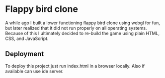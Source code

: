 
# Flappy bird clone


A while ago I built a lower functioning flappy bird clone using webgl for fun, but later realized that it did not run properly on all operating systems. Because of this I ultimately decided to re-build the game using plain HTML, CSS, and JavaScript.


## Deployment

To deploy this project just run index.html in a browser locally. Also if available can use ide server.

